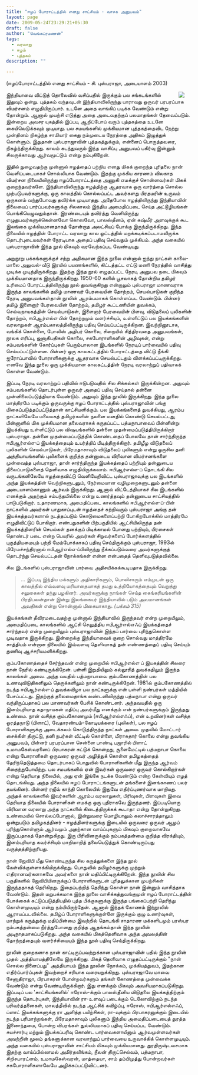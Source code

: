 ```yaml
---
title: "ஈழப் போராட்டத்தில் எனது சாட்சியம் - வாசக அனுபவம்"
layout: page
date: 2009-05-24T23:29:21+05:30
draft: false
author: "வெங்கட்ரமணன்"
tags:
  - வரலாறு
  - ஈழம்
  - புத்தகம்
description: ""

---
```

(ஈழப்போராட்டத்தில் எனது சாட்சியம் - சி. புஸ்பராஜா, அடையாளம் 2003)

<img clear="none" align="right" hspace="20" src="/images/ezapporattathil.jpg" > இந்தியாவை விட்டுத் தொலைவில் வசிப்பதில் இருக்கும் பல சங்கடங்களில் இதுவும் ஒன்று. புத்தகம் வந்தவுடன் இந்தியாவிலிருந்து யாராவது ஒருவர் பரபரப்பாக விமர்சனம் எழுதியிருப்பார். உடனே அதை வாங்கிப் படிக்க வேண்டும் என்று தோன்றும். ஆனால் முயற்சி எடுத்து அதை அடைவதற்குப் பலமாதங்கள் தேவைப்படும். இன்றைய அவசர யுகத்தில் இப்படி ஆறிப்போய் வரும் புத்தகத்தை உடனே கையிலெடுக்கவும்  முடியாது. பல சமயங்களில் முக்கியமான புத்தகத்தைவிட நேற்று முன்தினம் நிகழ்ந்த சாமியார் கைது நம்முடைய நேரத்தை அதிகம் இழுத்துக் கொள்ளும். இதுதான் புஸ்பராஜாவின் புத்தகத்துக்கும், என்னைப் பொருத்தவரை, நிகழ்ந்திருக்கிறது.  காலம் கடந்துவரும் இந்த வாசிப்பு அனுபவப் பகிர்வு இன்னும் சிலருக்காவது ஆர்வமூட்டும் என்று நம்புகிறேன். 

இதில் நுழைவதற்கு முன்னால் ஈழத்தைப் பற்றிய எனது மிகக் குறைந்த புரிதலை நான் வெளிப்படையாகச் சொல்லியாக வேண்டும். இதற்கு முக்கிய காரணம் விலகாத விமர்சன நிலையிலிருந்து ஈழப்போராட்டத்தை அணுகி எமக்குச் சொன்னவர்கள் மிகக் குறைந்தவர்களே. இந்தியாவிலிருந்து ஈழத்திற்கு ஆதரவாக ஒரு வார்த்தை சொல்ல முற்படுபவர்களுக்கு, ஒரு காலத்தில் கொல்லப்பட்ட அவர்களது பிரதமரின் உருவம் ஒருகனம் வந்துபோவது தவிர்க்க முடியாதது. அதேபோல ஈழத்திலிருந்து இந்தியாவின் நிலையைப் பார்ப்பவர்களுக்கு சிலகாலம் இந்திய அமைதிப்படை செய்த அட்டூழியங்கள் பொங்கியெழுவதும்தான். இரண்டையும் தவிர்த்து வெளியிருந்து எழுதுபவர்களுக்கென்னவோ கொஸவோ, பாலஸ்தீனம், ஏன் கஷ்மீர் அளவுக்குக் கூட இலங்கை முக்கியமானதாகத் தோன்றாத அலட்சியப் போக்கு இருந்திருக்கிறது. இந்த நிலையில் ஈழத்தின் போராட்ட வரலாறு கால ஓட்டத்தில் மறக்கடிக்கப்படாமலிருக்க தொடர்புடையவர்கள் நேரடியாக அதைப் பதிவு செய்வதும் முக்கியம். அந்த வகையில் புஸ்பராஜாவின் இந்த நூல் மிகவும் வரவேற்கப்பட வேண்டியது. 

அறுநூறு பக்கங்களுக்குச் சற்று அதிகமான இந்த நூலை என்னால் ஐந்து நாட்கள் காலை-மாலை அலுவல்-வீடு இரயில் பயணங்களில், கிட்டத்தட்ட எட்டு மணி நேரத்தில் வாசித்து முடிக்க முடிந்திருக்கிறது.  இதற்கு இந்த நூல் எழுதப்பட்ட நேரடி அனுபவ நடை மிகவும் முக்கியமானதாக இருந்திருக்கிறது. 1950-60 களில் பூசலாகத் தோன்றிய தமிழர் உரிமைப் போரட்டத்திலிருந்து நூல் துவங்குகிறது என்றாலும் புஸ்பராஜா மாணவராக இருந்த காலங்களில் தமிழ் மாணவர் பேரவையின் தோற்றம், செயல்பாடுகள் குறிந்த நேரடி அனுபவங்கள்தான் நூலின் ஆரம்பமாகக் கொள்ளப்பட வேண்டும். பின்னர் தமிழ் இளைஞர் பேரவையின் தோற்றம், தமிழர் கூட்டணியின் துவக்கம், செல்வநாயகத்தின் செயல்பாடுகள், இளைஞர் பேரவையின் பிளவு, விடுதலைப் புலிகளின் தோற்றம், ஈபிஆர்எல்எ·பின் தோற்றமும் வளர்ச்சியும், உள்ளிட்டுப் பல இயக்கங்களின் வரலாறுகள் ஆரம்பகாலத்திலிருந்து பதிவு செய்யப்பட்டிருக்கிறன. இவற்றினூடாக, வங்கிக் கொள்ளை, போலிஸ் அதிபர் கொலை, சிறையில் சித்திரவதை அனுபவங்கள், நூலக எரிப்பு, ஜனாதிபதிகள் கொலை, சகபோராளிகளின் அழிவுகள், என்று சம்பவங்களின் கோர்ப்புகள் பெரும்பாலான இடங்களில் நேரடிப் பார்வையில் பதிவு செய்யப்பட்டுள்ளன. பின்னர் ஒரு காலகட்டத்தில் போராட்டத்தை விட்டு நீங்கி ஐரோப்பாவில் போராளிகளுக்கு ஆதரவாக செயல்பட்டதும் விளக்கப்பட்டிருக்கிறது.  எனவே இந்த நூலை ஒரு முக்கியமான காலகட்டத்தின் நேரடி வரலாற்றுப் பதிவாகக் கொள்ள வேண்டும். 

இப்படி நேரடி வரலாற்றுப் பதிவில் ஈடுபடுவதில் சில சிக்கல்கள் இருக்கின்றன. அதுவும் சம்பவங்களில் தொடர்புள்ள ஒருவர் அதைப் பதிவு செய்தால் தன்னை முன்னிலைப்படுத்தியாக வேண்டும். அதுவும் இந்த நூலில் இருக்கிறது. இந்த நூலை மாத்திரமே படிக்கும் ஒருவருக்கு ஈழப் போராட்டத்தில் புஸ்பராஜாவின் பங்கு மிகைப்படுத்தப்பட்டுத்தான் காட்சியளிக்கும். பல இயக்கங்களைத் துவக்கியது, ஆரம்ப நாட்களிலேயே மலையகத் தமிழர்களின் நலனை மனதில் கொண்டு செயல்பட்டது, பின்னாளில் மிக முக்கியமான தலைவராகக் கருதப்பட்ட பத்மநாபாவைப் பின்னின்று இயக்கியது உள்ளிட்டுப் பல விஷயங்களில்  தன்னை முதன்மைப்படுத்தியிருக்கிறார் புஸ்பராஜா. தன்னை முதன்மைப்படுத்திக் கொண்டதைப் போலவே தான் சார்ந்திருந்த ஈபிஆர்எல்எ·ப் இயக்கத்தையும் உயர்த்திப் பிடித்திருக்கிறார். தமிழீழ விடுதலைப் புலிகளின் செயல்பாடுகள், பிரேமதாசாவும் விடுதலைப் புலிகளும் என்று ஒருசில தனி அத்தியாயங்களில் புலிகளைக் குறித்த தன்னுடைய விரிவான விமர்சனங்களை முன்வைத்த புஸ்பராஜா, தான் சார்ந்திருந்த இயக்கத்தைப் பற்றியும் தன்னுடைய நிலைப்பாடுகளைத் தெளிவாக எழுதியிருக்கலாம்.  ஈபிஆர்எல்எ·ப் தொடங்கி சில வருடங்களிலேயே ஈழத்தைவிட்டு வெளியேறிவிட்ட புஸ்பராஜாவுக்கு பல இடங்களில் அந்த இயக்கத்தின் வெற்றிகளுடனும், நேர்மையான வழிமுறைகளுடனும் தன்னை அடையாளம்காணும் ஆர்வம் இருக்கிறது.  ஆனால் விட்டேத்தியாகச் சில இடங்களில் எனக்கும் அதற்கும் சம்பந்தமில்லை என்று உணர்த்தவும் தன்னுடைய சாட்சியத்தில் பாடுபடுகிறார்.  உதாரணமாக, அமைதிப்படை காலங்களில் ஈபிஆர்எல்எ·ப்-பின் நாட்களில் அவர்கள் பாதுகாப்புடன் ஈழத்தைச் சுற்றிவரும் புஸ்பராஜா அங்கு தன் இயக்கத்தவர்களால் நடத்தப்படும் கொடுமைகளைப்பற்றி போகிறபோக்கில் மாத்திரமே எழுதிவிட்டுப் போகிறார். எண்பதுகளின் பிற்பகுதியில் ஆட்சியிலிருந்த தன் இயக்கத்தினரின் செயல்கள் தனக்குப் பிடிக்காமல் போனது பற்றியும், பிரசைகள் தொண்டர் படை என்ற பெயரில் அவர்கள் சிறுவர்களைப் போர்க்களத்தில் புகுத்தியமையும் பற்றி மேம்போக்காகப் பதிவு செய்திருக்கும் புஸ்பராஜா, 1993ல் பிரேமச்சந்திரனால் ஈபிஆர்எல்எ·ப்பிலிருந்து நீக்கப்படும்வரை அவர்களுக்குத் தொடர்ந்து செயல்பட்டதன் நோக்கங்கள் என்ன என்பதைத் தெளிவுபடுத்தவில்லை. 

சில இடங்களில் புஸ்பராஜாவின் பார்வை அதிசயிக்கக்கூடியதாக இருக்கிறது.


> ... இப்படி இந்திய மக்களும் அதிகாரிகளும், பொலிசாரும் எம்முடன் ஒரு காலத்தில் எவ்வளவு மரியாதையாகத் தமது உத்தியோகத்தையும் வெறுத்து சலுகைகள் தந்து பழகினர். அவர்களுக்கு நாங்கள் செய்த கைங்கரியங்களின் பிரதிபலன்தான் இன்று இலங்கையர் இந்தியாவில் படும் அவமானங்கள் அவதிகள் என்று சொன்னால் மிகையாகாது.    *(பக்கம் 315)*

இயக்கங்கள் தீவிரமடைவதற்கு முன்னால் இந்தியாவில் இருந்தவர் என்ற முறையிலும், அமைதிப்படை காலங்களில் ஆட்சி செலுத்திய ஈபிஆர்எல்எஃப் இயக்கத்தைச் சார்ந்தவர் என்ற முறையிலும் புஸ்பராஜாவின் இந்தப் பார்வை புரிந்துகொள்ள முடிவதாக இருக்கிறது. இன்றைக்கு இந்தியாவைக் குறை சொல்வது மாத்திரமே சாத்தியம் என்றான நிலையில் இவ்வளவு தெளிவாகத் தன் எண்ணத்தைப் பதிவு செய்யும் துணிவு ஆச்சரியமளிக்கிறது.   

கும்பகோணத்தைச் சேர்ந்தவன் என்ற முறையில் ஈபிஆர்எல்எ·ப் இயகத்தின் சிலரை நான் நேரில் கண்டிருக்கிறேன். பள்ளி இறுதியிலும் கல்லூரித் துவக்கதிலும் இருந்த காலங்கள் அவை. அந்த வயதில் பத்மநாபாவை கும்பகோணத்தின் பல உணவுவிடுதிகளிலும் தெருக்களிலும் நான் கண்டிருக்கிறேன். 1981ல் கும்பகோணத்தில் நடந்த ஈபிஆர்எல்எ·ப் துவக்கவிழா பல நாட்களுக்கு என் பள்ளி நண்பர்கள் மத்தியில் பேசப்பட்டது. இதற்குத் தலைமைதாங்க லண்டனிலிருந்து பத்மநாபா என்று ஒருவர் வந்திருப்பதாகப் பல மாணவர்கள் பேசிக் கொண்டனர்.  அந்தவயதில் ஒரு இனம்புரியாத கதாநாயகன் மதிப்பு அவர்மீது எனக்கும் என் நண்பர்களுக்கும் இருந்தது உண்மை.  நான் வசித்த கும்பகோணமும் (ஈபிஆர்எல்எஃப்), என் உறவினர்கள் வசித்த ஒரத்தநாடு (பிளாட்), வேதாரண்யம்-கோடியக்கரை (புலிகள்), பல ஈழப் போராளிகளுக்கு அடைக்கலம் கொடுத்திருந்த நாட்கள் அவை. முதலில் மோட்டார் சைக்கிள் திருட்டு, தனி நபர்கள் வீட்டில் கொள்ளை, மிராசுதார் கொலை என்று துவங்கிய அனுபவம், பின்னர் பரபரப்பான சென்னை பாண்டி பஜாரில் பிளாட் உமாமகேஸ்வரனைப்  பிரபாகரன் சுட்டுக் கொன்றது, சூளைமேட்டில் பத்மநாபா கொலை என்று போராளிகள் ஒருவரை ஒருவர் அழித்துக் கொள்ள தமிழகத்தைத் தேரிந்தெடுத்தமை தொடர்பாகப் பொதுவில் போராளிகளின் மீது இருந்த ஆர்வம் சிதைந்துபோயிற்று. பல சமயங்களில் ஏன் இவர்கள் ஒருவரை ஒருவர் கொல்கிறார்கள் என்று தெரியாத நிலையில், அது ஏன் இங்கே நடக்க வேண்டும் என்ற கேள்வியும் எழத் தொடங்கியது.  அந்த நிலையில் ஈழப் போராட்டங்களுடன் தங்களைச் இனங்காணப் பலர் தயங்கினர். பின்னர் ரஜீவ் காந்தி கொலையில் இதுவே எதிர்ப்புணர்வாக மாறியது. அந்தக் காலங்களில் இவர்களின் ஆரம்ப வரலாறுகள், பிரிவுகள், பிளவுகள் இவை தெரியாத நிலையில் போராளிகள் எமக்கு ஒரு புதிராகவே இருந்தனர். இப்படியொரு விரிவான வரலாறு அந்த நாட்களில் கிடைத்திருக்கக் கூடாதா என்று தோன்றுகிறது.  உண்மையில் சொல்லப்போனால், இன்றுவரை மொழியாலும் கலாச்சாரத்தாலும் ஒன்றுபடும் தமிழகத்தினர் - ஈழத்தினர்களுக்கு இடையில் ஒருவரை ஒருவர் ஆழப் புரிந்துகொள்ளும் ஆர்வமும் அதற்கான வாய்ப்புகளும் மிகவும் குறைவாகவே இருப்பதாகத் தோன்றுகிறது. இரு பிரிவினருக்கும் நம்பகத்தன்மை குறித்த விரக்தியும், இனம்புரியாத கவர்ச்சியும் மாறிமாறித் தலையெடுத்துக் கொண்டிருப்பது வருத்தத்திற்குரியது.  

நான் ஜேவிபி மீது கொண்டிருந்த சில கருத்துக்களை இந்த நூல் கேள்விக்குள்ளாக்கியிருக்கிறது. பொதுவில் தமிழர்களுக்கு முற்றும் எதிரானவர்களாகவே அவர்களை நான் மதிப்பிட்டிருக்கிறேன். இந்த நூலின் சில பகுதிகளில் ஜேவிபியினருக்குப் போராளிகளுடன் புரிதலுக்கான முயற்சிகள் இருந்ததாகத் தெரிகிறது. இதைப்பற்றித் தெரிந்து கொள்ள நான் இன்னும் வாசித்தாக வேண்டும். இதன் மறுபக்கமாக இந்த நூலை வாசிக்கத்துவங்குமுன் ஈழப் போராட்டத்தின் போக்கைக் கட்டுப்படுத்தியதில் புத்த பிக்குகளுக்கு இருந்த பங்கைப்பற்றி தெரிந்து கொள்ளமுடியும் என்று நம்பியிருந்தேன். ஆனால் இந்தக் கோணம் இந்நூலில் ஆராயப்படவில்லை. தமிழ்ப் போராளிகளுக்குள்ளே இருக்கும் குழு உணர்வுகள், மாற்றுக் கருத்துக்கு மதிப்பின்மை இவற்றில் தொடங்கி சாதாரண மக்களிடமும் பரஸ்பர நம்பகத்தன்மை நீர்த்துபோனது குறித்த ஆதங்கம்தான் இந்த நூலின் அடிநாதமாகப்படுகிறது. அந்த வகையில் மிகத்தெளிவாக அந்த அவலத்தின் தோற்றத்தையும் வளர்ச்சியையும் இந்த நூல் பதிவு செய்திருக்கிறது.

நூலின் குறைகளாக நான் காட்டிருப்பவற்றுக்கான புஸ்பராஜாவின் பதில் இந்த நூலின் முதல் அத்தியாயத்திலேயே இருக்கிறது. மிகத் தெளிவாக எழுதப்பட்டிருக்கும் "நான் சொல்ல நினைப்பது" அத்தியாயம் இந்த நூலின் நோக்கம், முக்கியத்துவம், இதற்கான எதிர்ப்பார்ப்புகள் இவற்றைச் சரியாக வரையறுக்கிறது. புஸ்பராஜாவே மாவை சேனாதிராஜா, பிரபாகரன் போன்றவர்களும் தங்கள் கோணத்தை முன்வைக்க வேண்டும் என்று வேண்டியிருக்கிறார். இது எனக்கும் மிகவும் அவசியமாகப்படுகிறது. இப்படிப் பல 'சாட்சியங்களில்'  ஈரோஸ்-க்கும் பாலஸ்தீனிய விடுதலை இயக்கத்திற்கும் இருந்த தொடர்புகள், இந்தியாவின் ரா-உளவுப் படைக்கும் டெலோவிற்கும் நடந்த பரிவர்த்தனைகள்,  மாலத்தீவில் நடந்த  ஆட்சிக் கவிழ்ப்பு, ஈரோஸ், ஈபிஆர்எல்எஃப், ப்ளாட் இயக்கங்களுக்கு ரா அளித்த பயிற்சிகள், ரா-வுக்கும் பிரபாகரனுக்கும் இடையில் நடந்த பரிமாற்றங்கள், பிரேமதாசாவும் புலிகளும் இந்திய அமைதிப்படையைத் துரத்த இணைந்தமை, போன்ற விபரங்கள் துல்லியமாகப் பதிவு செய்யப்பட வேண்டும். சுயச்சார்பு மற்றும் இயக்கப்பரிவு கொண்ட பார்வைகளாயினும் ஆர்வமுள்ளவர்கள் அவற்றின் மூலம் தங்களுக்கான வரலாற்றுப் பார்வையை உருவாக்கிக் கொள்ளமுடியும். அந்த வகையில் புஸ்பராஜாவின் சாட்சியம் மிகவும் முக்கியமானது. துரதிருஷ்டவசமாக இதற்கு வாய்ப்பில்லாமல் அமிர்தலிங்கம், நீலன் திருட்செல்வம், பத்மநாபா, சிறிசபாரட்னம், உமாமகேஸ்வரன், மாத்தையா, சாம் தம்பிமுத்து போன்றவர்கள் சகபோராளிகளாலேயே அழிக்கப்பட்டுவிட்டனர். 

